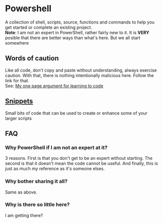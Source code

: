 # Powershell

A collection of shell, scripts, source, functions and commands to help you get started or complete an existing project. \
**Note**: I am not an expert in PowerShell, rather fairly new to it.  It is **VERY** posible that there are better ways than what's here. But we all start somewhere

## Words of caution
Like all code, don't copy and paste without understanding, always exercise caution.  With that, there is nothing intentionally malicious here. Follow the link for that. \
See: [My one page argument for learning to code](https://github.com/thedzy/my-one-page-argument-for-learning-to-code)

## [Snippets](https://github.com/thedzy/Powershell/tree/master/Snippets)
Small bits of code that can be used to create or enhance some of your larger scripts

## FAQ
### Why PowerShell if I am not an expert at it?
3 reasons. First is that you don't get to be an expert without starting.  The second is that it doesn't mean the code cannot be useful.  And finally, this is just as much my reference as it's someone elses.

### Why bother sharing it all?
Same as above.

### Why is there so little here?
I am getting there?
